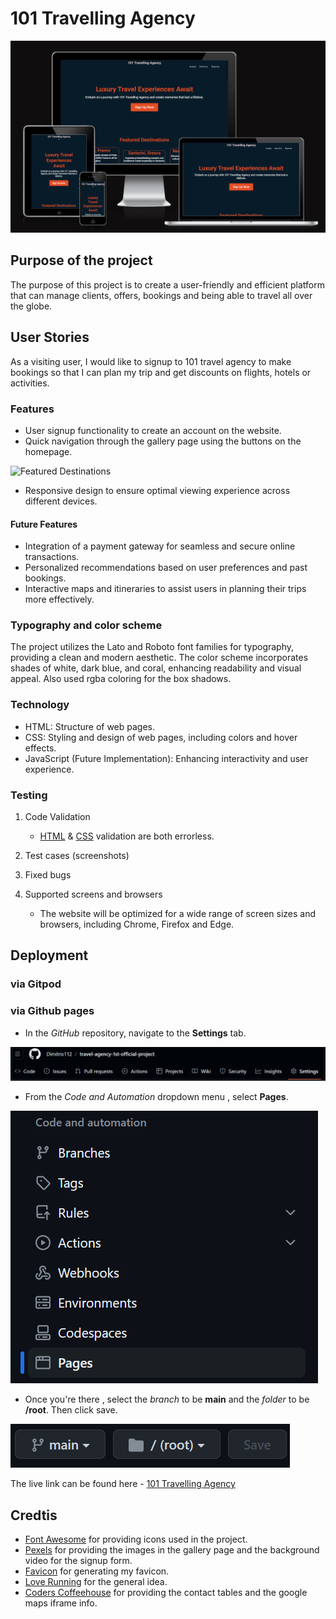 # 101 Travelling Agency
![Responsiveness](validation/responsive.png)

## Purpose of the project
The purpose of this project is to create a user-friendly and efficient platform that can manage clients, offers, bookings and being able to travel all over the globe.

## User Stories
As a visiting user, I would like to signup to 101 travel agency to make bookings so that I can plan my trip and get discounts on flights, hotels or activities.

### Features
- User signup functionality to create an account on the website.
- Quick navigation through the gallery page using the buttons on the homepage.

![Featured Destinations](validation/FeaturedDestinations.gif)

- Responsive design to ensure optimal viewing experience across different devices.

#### Future Features
- Integration of a payment gateway for seamless and secure online transactions.
- Personalized recommendations based on user preferences and past bookings.
- Interactive maps and itineraries to assist users in planning their trips more effectively.

### Typography and color scheme
The project utilizes the Lato and Roboto font families for typography, providing a clean and modern aesthetic. The color scheme incorporates shades of white, dark blue, and coral, enhancing readability and visual appeal. Also used rgba coloring for the box shadows.

### Technology
- HTML: Structure of web pages.
- CSS: Styling and design of web pages, including colors and hover effects.
- JavaScript (Future Implementation): Enhancing interactivity and user experience.

### Testing
1. Code Validation
    - [HTML](https://validator.w3.org/nu/?doc=https%3A%2F%2Fdimitris112.github.io%2Ftravel-agency-1st-official-project%2F) & [CSS](https://jigsaw.w3.org/css-validator/validator?uri=https%3A%2F%2Fdimitris112.github.io%2Ftravel-agency-1st-official-project%2F&profile=css3svg&usermedium=all&warning=1&vextwarning=&lang=en) validation are both errorless.
2. Test cases (screenshots)

3. Fixed bugs

4. Supported screens and browsers
    * The website will be optimized for a wide range of screen sizes and browsers, including Chrome, Firefox and Edge.

## Deployment
### via Gitpod

### via Github pages
- In the *GitHub* repository, navigate to the **Settings** tab.

![settings](validation/settings.png)

- From the *Code and Automation* dropdown menu , select **Pages**.

![pages](validation/pages.png)

- Once you're there , select the *branch* to be **main** and the *folder* to be **/root**. Then 
click save.

![deployment](validation/deploy1.png)

The live link can be found here - [101 Travelling Agency](https://dimitris112.github.io/travel-agency-1st-official-project/)
## Credtis 

- [Font Awesome](https://fontawesome.com/) for providing icons used in the project.
- [Pexels](https://www.pexels.com/) for providing the images in the gallery page and the background video for the signup form.
- [Favicon](https://favicon.io/) for generating my favicon.
- [Love Running](https://github.com/Code-Institute-Solutions/love-running-v3/tree/main/8.1-testing-and-validation) for the general idea.
- [Coders Coffeehouse](https://learn.codeinstitute.net/courses/course-v1:CodeInstitute+LRR101+2021_T1/courseware/e014c29a2ac1464f9708fdedf557e533/fb53b5df2fbd47f183297ff8c93040c1/?child=first) for providing the contact tables and the google maps iframe info.